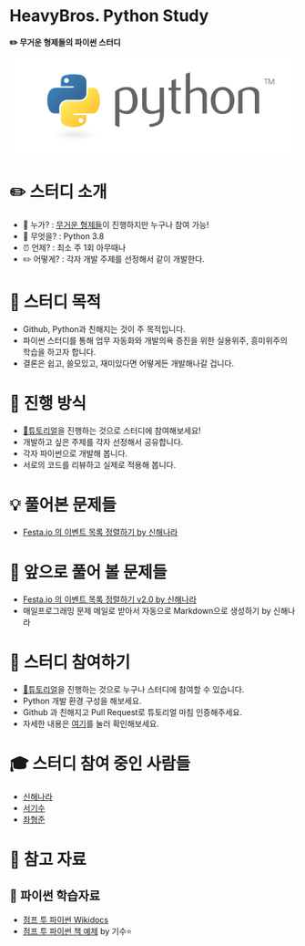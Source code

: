 HeavyBros. Python Study
====================================

**✏️ 무거운 형제들의 파이썬 스터디**

![Python](python-logo.png)

# ✏️ 스터디 소개

-	💁 누가? : [무거운 형제들](http://heavybros.dothome.co.kr/)이 진행하지만 누구나 참여 가능!
-	🐍 무엇을? : Python 3.8
-	⏰ 언제? : 최소 주 1회 아무때나
-	✏️ 어떻게? : 각자 개발 주제를 선정해서 같이 개발한다.

# 🎯 스터디 목적

- Github, Python과 친해지는 것이 주 목적입니다.
- 파이썬 스터디를 통해 업무 자동화와 개발의욕 증진을 위한 실용위주, 흥미위주의 학습을 하고자 합니다. 
- 결론은 쉽고, 쓸모있고, 재미있다면 어떻게든 개발해나갈 겁니다. 

# 📅 진행 방식

- [🐣튜토리얼](TUTORIAL.md)을 진행하는 것으로 스터디에 참여해보세요!
- 개발하고 싶은 주제를 각자 선정해서 공유합니다.
- 각자 파이썬으로 개발해 봅니다. 
- 서로의 코드를 리뷰하고 실제로 적용해 봅니다.


# 💡 풀어본 문제들

- [Festa.io 의 이벤트 목록 정렬하기 by 신해나라](FestaListSorting/FestaListSorting.md)

# 🤔 앞으로 풀어 볼 문제들

- [Festa.io 의 이벤트 목록 정렬하기 v2.0 by 신해나라](FestaListSorting/FestaListSortingv2.md)
- 매일프로그래밍 문제 메일로 받아서 자동으로 Markdown으로 생성하기 by 신해나라

# 🙋 스터디 참여하기

- [🐣튜토리얼](TUTORIAL.md)을 진행하는 것으로 누구나 스터디에 참여할 수 있습니다.
- Python 개발 환경 구성을 해보세요.
- Github 과 친해지고 Pull Request로 튜토리얼 마침 인증해주세요.
- 자세한 내용은 [여기](TUTORIAL.md)를 눌러 확인해보세요.

# 🎓 스터디 참여 중인 사람들

- [신해나라](HelloWorld/Haenara/Helloworld.py)
- [서기수](HelloWorld/Kisoo/HelloWorld.py)
- [좌형준](HelloWorld/JwaHyungJun/HelloWorld.py)

# 👀 참고 자료

## 🐍 파이썬 학습자료

- [점프 투 파이썬 Wikidocs](https://wikidocs.net/book/1)
- [점프 투 파이썬 책 예제](https://github.com/flagman1211/PythonExam) by 기수⭐️